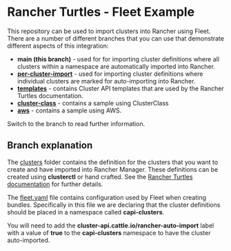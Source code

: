 # Rancher Turtles - Fleet Example

This repository can be used to import clusters into Rancher using Fleet. There are a number of different branches that you can use that demonstrate different aspects of this integration:

- **main (this branch)** - used for for importing cluster definitions where all clusters within a namespace are automatically imported into Rancher.
- **[per-cluster-import](https://github.com/rancher-sandbox/rancher-turtles-fleet-example/tree/per-cluster-import)** - used for importing cluster definitions where individual clusters are marked for auto-importing into Rancher.
- **[templates](https://github.com/rancher-sandbox/rancher-turtles-fleet-example/tree/templates)** - contains Cluster API templates that are used by the Rancher Turtles documentation.
- **[cluster-class](https://github.com/rancher-sandbox/rancher-turtles-fleet-example/tree/clusterclass)** - contains a sample using ClusterClass
- **[aws](https://github.com/rancher-sandbox/rancher-turtles-fleet-example/tree/aws)** - contains a sample using AWS.

Switch to the branch to read further information.

## Branch explanation

The [clusters](./clusters/) folder contains the definition for the clusters that you want to create and have imported into Rancher Manager. These definitions can be created using **clusterctl** or hand crafted. See the [Rancher Turtles documentation](https://rancher.github.io/turtles-docs/) for further details.

The [fleet.yaml](./clusters/fleet.yaml) file contains configuration used by Fleet when creating bundles. Specifically in this file we are declaring that the cluster definitions should be placed in a namespace called **capi-clusters**.

You will need to add the **cluster-api.cattle.io/rancher-auto-import** label with a value of **true** to the **capi-clusters** namespace to have the cluster auto-imported.
